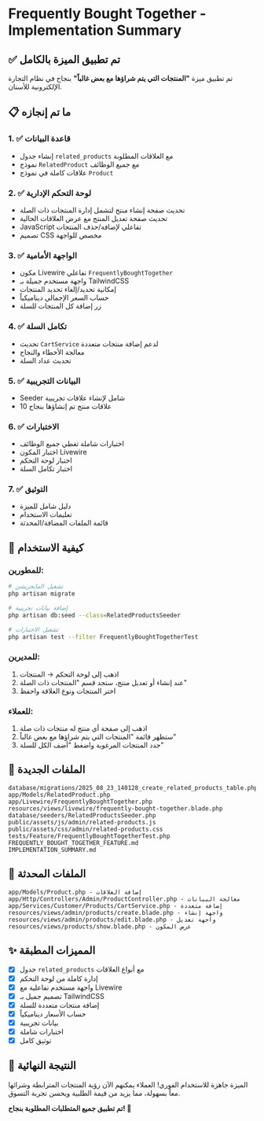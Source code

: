 # Frequently Bought Together - Implementation Summary

## ✅ تم تطبيق الميزة بالكامل

تم تطبيق ميزة **"المنتجات التي يتم شراؤها مع بعض غالباً"** بنجاح في نظام التجارة الإلكترونية للأسنان.

## 📋 ما تم إنجازه

### 1. ✅ قاعدة البيانات
- إنشاء جدول `related_products` مع العلاقات المطلوبة
- نموذج `RelatedProduct` مع جميع الوظائف
- علاقات كاملة في نموذج `Product`

### 2. ✅ لوحة التحكم الإدارية
- تحديث صفحة إنشاء منتج لتشمل إدارة المنتجات ذات الصلة
- تحديث صفحة تعديل المنتج مع عرض العلاقات الحالية
- JavaScript تفاعلي لإضافة/حذف المنتجات
- تصميم CSS مخصص للواجهة

### 3. ✅ الواجهة الأمامية
- مكون Livewire تفاعلي `FrequentlyBoughtTogether`
- واجهة مستخدم جميلة بـ TailwindCSS
- إمكانية تحديد/إلغاء تحديد المنتجات
- حساب السعر الإجمالي ديناميكياً
- زر إضافة كل المنتجات للسلة

### 4. ✅ تكامل السلة
- تحديث `CartService` لدعم إضافة منتجات متعددة
- معالجة الأخطاء والنجاح
- تحديث عداد السلة

### 5. ✅ البيانات التجريبية
- Seeder شامل لإنشاء علاقات تجريبية
- 10 علاقات منتج تم إنشاؤها بنجاح

### 6. ✅ الاختبارات
- اختبارات شاملة تغطي جميع الوظائف
- اختبار المكون Livewire
- اختبار لوحة التحكم
- اختبار تكامل السلة

### 7. ✅ التوثيق
- دليل شامل للميزة
- تعليمات الاستخدام
- قائمة الملفات المضافة/المحدثة

## 🚀 كيفية الاستخدام

### للمطورين:
```bash
# تشغيل المايجريشن
php artisan migrate

# إضافة بيانات تجريبية
php artisan db:seed --class=RelatedProductsSeeder

# تشغيل الاختبارات
php artisan test --filter FrequentlyBoughtTogetherTest
```

### للمديرين:
1. اذهب إلى لوحة التحكم → المنتجات
2. عند إنشاء أو تعديل منتج، ستجد قسم "المنتجات ذات الصلة"
3. اختر المنتجات ونوع العلاقة واحفظ

### للعملاء:
1. اذهب إلى صفحة أي منتج له منتجات ذات صلة
2. ستظهر قائمة "المنتجات التي يتم شراؤها مع بعض غالباً"
3. حدد المنتجات المرغوبة واضغط "أضف الكل للسلة"

## 📂 الملفات الجديدة

```
database/migrations/2025_08_23_140128_create_related_products_table.php
app/Models/RelatedProduct.php
app/Livewire/FrequentlyBoughtTogether.php
resources/views/livewire/frequently-bought-together.blade.php
database/seeders/RelatedProductsSeeder.php
public/assets/js/admin/related-products.js
public/assets/css/admin/related-products.css
tests/Feature/FrequentlyBoughtTogetherTest.php
FREQUENTLY_BOUGHT_TOGETHER_FEATURE.md
IMPLEMENTATION_SUMMARY.md
```

## 🔧 الملفات المحدثة

```
app/Models/Product.php - إضافة العلاقات
app/Http/Controllers/Admin/ProductController.php - معالجة البيانات
app/Services/Customer/Products/CartService.php - إضافة متعددة
resources/views/admin/products/create.blade.php - واجهة إنشاء
resources/views/admin/products/edit.blade.php - واجهة تعديل
resources/views/products/show.blade.php - عرض المكون
```

## ✨ المميزات المطبقة

- [x] جدول `related_products` مع أنواع العلاقات
- [x] إدارة كاملة من لوحة التحكم
- [x] واجهة مستخدم تفاعلية مع Livewire
- [x] تصميم جميل بـ TailwindCSS
- [x] إضافة منتجات متعددة للسلة
- [x] حساب الأسعار ديناميكياً
- [x] بيانات تجريبية
- [x] اختبارات شاملة
- [x] توثيق كامل

## 🎯 النتيجة النهائية

الميزة جاهزة للاستخدام الفوري! العملاء يمكنهم الآن رؤية المنتجات المترابطة وشرائها معاً بسهولة، مما يزيد من قيمة الطلبية ويحسن تجربة التسوق.

**تم تطبيق جميع المتطلبات المطلوبة بنجاح! 🎉**
